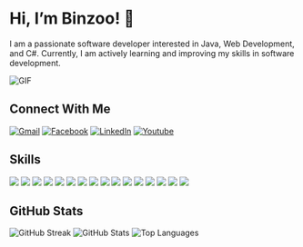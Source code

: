 # Hi, I’m Binzoo! 👋

I am a passionate software developer interested in Java, Web Development, and C#. Currently, I am actively learning and improving my skills in software development.

![GIF](https://paradox.ba/paradox/wp-content/uploads/2019/10/4paradox-animation-min.gif)

## Connect With Me

[![Gmail](https://img.shields.io/badge/Gmail-D14836?style=for-the-badge&logo=gmail&logoColor=white)](mailto:binamrathapa015@gmail.com)
[![Facebook](https://img.shields.io/badge/Facebook-1877F2?style=for-the-badge&logo=facebook&logoColor=white)](https://www.facebook.com/binamra.thapa.96/)
[![LinkedIn](https://img.shields.io/badge/LinkedIn-1877F2?style=for-the-badge&logo=linkedin&logoColor=white)](https://www.linkedin.com/in/binamra-thapa-5405ba23b/)
[![Youtube](https://img.shields.io/badge/YouTube-red?style=for-the-badge&logo=youtube&logoColor=white)]([https://www.linkedin.com/in/binamra-thapa-5405ba23b/](https://www.youtube.com/channel/UCQBg29CxZF78NeNTfsPPSQg))


## Skills

![](https://img.shields.io/badge/HTML5-E34F26?style=for-the-badge&logo=html5&logoColor=white)
![](https://img.shields.io/badge/CSS3-1572B6?style=for-the-badge&logo=css3&logoColor=white)
![](https://img.shields.io/badge/Bootstrap-7765ea?style=for-the-badge&logo=bootstrap&logoColor=white)
![](https://img.shields.io/badge/JavaScript-F7DF1E?style=for-the-badge&logo=javascript&logoColor=black)
![](https://img.shields.io/badge/Node.js-339933?style=for-the-badge&logo=nodedotjs&logoColor=white)
![](https://img.shields.io/badge/C-00599C?style=for-the-badge&logo=c&logoColor=white)
![](https://img.shields.io/badge/Java-ED8B00?style=for-the-badge&logo=openjdk&logoColor=white)
![](https://img.shields.io/badge/C%23-239120?style=for-the-badge&logo=c-sharp&logoColor=white)
![](https://img.shields.io/badge/.NET-5C2D91?style=for-the-badge&logo=.net&logoColor=white)
![](https://img.shields.io/badge/Express.js-000000?style=for-the-badge&logo=express&logoColor=white)
![](https://img.shields.io/badge/MongoDB-4EA94B?style=for-the-badge&logo=mongodb&logoColor=white)
![](https://img.shields.io/badge/GitHub_Actions-2088FF?style=for-the-badge&logo=github-actions&logoColor=white)
![](https://img.shields.io/badge/Ubuntu-E95420?style=for-the-badge&logo=ubuntu&logoColor=white)
![](https://img.shields.io/badge/Python-3776AB?style=for-the-badge&logo=python&logoColor=white)
![](https://img.shields.io/badge/Git-F05032?style=for-the-badge&logo=git&logoColor=white)
![](https://img.shields.io/badge/VS_Code-3ea5ea?style=for-the-badge&logo=visualstudiocode&logoColor=white)

## GitHub Stats

![GitHub Streak](https://github-readme-streak-stats.herokuapp.com/?user=Binzoo&theme=chartreuse-dark&hide_border=true&include_all_commits=True&count_private=true)
![GitHub Stats](https://github-readme-stats.vercel.app/api?username=Binzoo&theme=chartreuse-dark&hide_border=true&count_private=true&show_icons=true)
![Top Languages](https://github-readme-stats.vercel.app/api/top-langs/?username=Binzoo&langs_count=3&theme=chartreuse-dark&hide_border=true&show_icons=true&hide=html,css,glsl)

